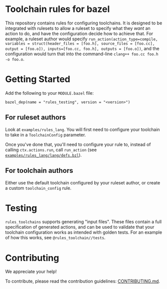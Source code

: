 # Toolchain rules for bazel

This repository contains rules for configuring toolchains. It is designed to be integrated with rulesets to allow a ruleset to specify what they _want_ an action to do, and have the configuration decide how to achieve that. For example, a ruleset author would specify `run_action(action_type=compile, variables = struct(header_files = [foo.h], source_files = [foo.cc], output = [foo.o]), inputs=[foo.cc, foo.h], outputs = [foo.o])`, and the configuration would turn that into the command-line `clang++ foo.cc foo.h -o foo.o`.

# Getting Started

Add the following to your `MODULE.bazel` file:

```starlark
bazel_dep(name = "rules_testing", version = "<version>")
```

## For ruleset authors

Look at `examples/rules_lang`. You will first need to configure your toolchain to take in a `ToolchainConfig` parameter.

Once you've done that, you'll need to configure your rule to, instead of calling `ctx.actions.run`, call `run_action` (see [`examples/rules_lang/lang/defs.bzl`](examples/rules_lang/lang/defs.bzl)).

## For toolchain authors

Either use the default toolchain configured by your ruleset author, or create a custom `toolchain_config` rule.

# Testing

`rules_toolchains` supports generating "input files". These files contain a full specification of generated actions, and can be used to validate that your toolchain configuration works as intended with golden tests. For an example of how this works, see `@rules_toolchain//tests`.

# Contributing

We appreciate your help!

To contribute, please read the contribution guidelines: [CONTRIBUTING.md](https://github.com/matts1/rules_toolchains/blob/main/CONTRIBUTING.md).
